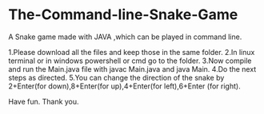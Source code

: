 # The-Command-line-Snake-Game
A Snake game made with JAVA ,which can be played in command line.

1.Please download all the files and keep those in the same folder.
2.In linux terminal or in windows powershell or cmd go to the folder.
3.Now compile and run the Main.java file with javac Main.java and java Main.
4.Do the next steps as directed.
5.You can change the direction of the snake by 2+Enter(for down),8+Enter(for up),4+Enter(for left),6+Enter (for right).

Have fun.
Thank you.
